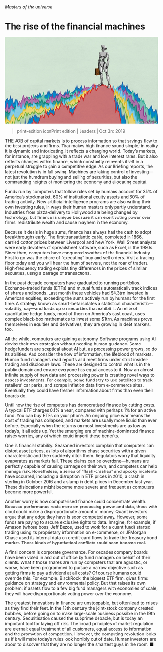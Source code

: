 ###### Masters of the universe

# The rise of the financial machines 

![image](images/20191005_LDD001_0.jpg) 

> print-edition iconPrint edition | Leaders | Oct 3rd 2019 

THE JOB of capital markets is to process information so that savings flow to the best projects and firms. That makes high finance sound simple; in reality it is dynamic and intoxicating. It reflects a changing world. Today’s markets, for instance, are grappling with a trade war and low interest rates. But it also reflects changes within finance, which constantly reinvents itself in a perpetual struggle to gain a competitive edge. As our Briefing reports, the latest revolution is in full swing. Machines are taking control of investing—not just the humdrum buying and selling of securities, but also the commanding heights of monitoring the economy and allocating capital. 

Funds run by computers that follow rules set by humans account for 35% of America’s stockmarket, 60% of institutional equity assets and 60% of trading activity. New artificial-intelligence programs are also writing their own investing rules, in ways their human masters only partly understand. Industries from pizza-delivery to Hollywood are being changed by technology, but finance is unique because it can exert voting power over firms, redistribute wealth and cause mayhem in the economy. 

Because it deals in huge sums, finance has always had the cash to adopt breakthroughs early. The first transatlantic cable, completed in 1866, carried cotton prices between Liverpool and New York. Wall Street analysts were early devotees of spreadsheet software, such as Excel, in the 1980s. Since then, computers have conquered swathes of the financial industry. First to go was the chore of “executing” buy and sell orders. Visit a trading floor today and you will hear the hum of servers, not the roar of traders. High-frequency trading exploits tiny differences in the prices of similar securities, using a barrage of transactions. 

In the past decade computers have graduated to running portfolios. Exchange-traded funds (ETFs) and mutual funds automatically track indices of shares and bonds. Last month these vehicles had $4.3trn invested in American equities, exceeding the sums actively run by humans for the first time. A strategy known as smart-beta isolates a statistical characteristic—volatility, say—and loads up on securities that exhibit it. An elite of quantitative hedge funds, most of them on America’s east coast, uses complex black-box mathematics to invest some $1trn. As machines prove themselves in equities and derivatives, they are growing in debt markets, too. 

All the while, computers are gaining autonomy. Software programs using AI devise their own strategies without needing human guidance. Some hedgefunders are sceptical about AI but, as processing power grows, so do its abilities. And consider the flow of information, the lifeblood of markets. Human fund managers read reports and meet firms under strict insider-trading and disclosure laws. These are designed to control what is in the public domain and ensure everyone has equal access to it. Now an almost infinite supply of new data and processing power is creating novel ways to assess investments. For example, some funds try to use satellites to track retailers’ car parks, and scrape inflation data from e-commerce sites. Eventually they could have fresher information about firms than even their boards do. 

Until now the rise of computers has democratised finance by cutting costs. A typical ETF charges 0.1% a year, compared with perhaps 1% for an active fund. You can buy ETFs on your phone. An ongoing price war means the cost of trading has collapsed, and markets are usually more liquid than ever before. Especially when the returns on most investments are as low as today’s, it all adds up. Yet the emerging era of machine-dominated finance raises worries, any of which could imperil these benefits. 

One is financial stability. Seasoned investors complain that computers can distort asset prices, as lots of algorithms chase securities with a given characteristic and then suddenly ditch them. Regulators worry that liquidity evaporates as markets fall. These claims can be overdone—humans are perfectly capable of causing carnage on their own, and computers can help manage risk. Nonetheless, a series of “flash-crashes” and spooky incidents have occurred, including a disruption in ETF prices in 2010, a crash in sterling in October 2016 and a slump in debt prices in December last year. These dislocations might become more severe and frequent as computers become more powerful. 

Another worry is how computerised finance could concentrate wealth. Because performance rests more on processing power and data, those with clout could make a disproportionate amount of money. Quant investors argue that any edge they have is soon competed away. However, some funds are paying to secure exclusive rights to data. Imagine, for example, if Amazon (whose boss, Jeff Bezos, used to work for a quant fund) started trading using its proprietary information on e-commerce, or JPMorgan Chase used its internal data on credit-card flows to trade the Treasury bond market. These kinds of hypothetical conflicts could soon become real. 

A final concern is corporate governance. For decades company boards have been voted in and out of office by fund managers on behalf of their clients. What if those shares are run by computers that are agnostic, or worse, have been programmed to pursue a narrow objective such as getting firms to pay a dividend at all costs? Of course humans could override this. For example, BlackRock, the biggest ETF firm, gives firms guidance on strategy and environmental policy. But that raises its own problem: if assets flow to a few big fund managers with economies of scale, they will have disproportionate voting power over the economy. 

The greatest innovations in finance are unstoppable, but often lead to crises as they find their feet. In the 18th century the joint-stock company created bubbles, before going on to make large-scale business possible in the 19th century. Securitisation caused the subprime debacle, but is today an important tool for laying off risk. The broad principles of market regulation are eternal: equal treatment of all customers, equal access to information and the promotion of competition. However, the computing revolution looks as if it will make today’s rules look horribly out of date. Human investors are about to discover that they are no longer the smartest guys in the room. ■ 


